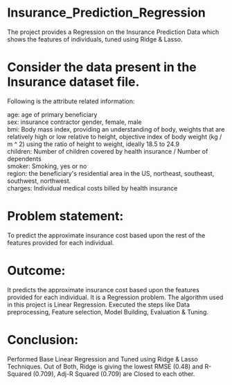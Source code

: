 # Insurance_Prediction_Regression
The project provides a Regression on the Insurance Prediction Data which shows the features of individuals, tuned using Ridge &amp; Lasso.

# Consider the data present in the Insurance dataset file.
Following is the attribute related information:

age: age of primary beneficiary<br>
sex: insurance contractor gender, female, male<br>
bmi: Body mass index, providing an understanding of body, weights that are relatively high or low relative to height, objective index of body weight (kg / m ^ 2) using the ratio of height to weight, ideally 18.5 to 24.9<br>
children: Number of children covered by health insurance / Number of dependents<br>
smoker: Smoking, yes or no<br>
region: the beneficiary's residential area in the US, northeast, southeast, southwest, northwest.<br>
charges: Individual medical costs billed by health insurance<br>


# Problem statement: 
To predict the approximate insurance cost based upon the rest of the features provided for each individual.

# Outcome:
It predicts the approximate insurance cost based upon the features provided for each individual. It is a Regression problem. The algorithm used in this project is Linear Regression. Executed the steps like Data preprocessing, Feature selection, Model Building, Evaluation & Tuning.

# Conclusion:
Performed Base Linear Regression and Tuned using Ridge & Lasso Techniques. Out of Both, Ridge is giving the lowest RMSE (0.48) and R-Squared (0.709), Adj-R Squared (0.709) are Closed to each other.
